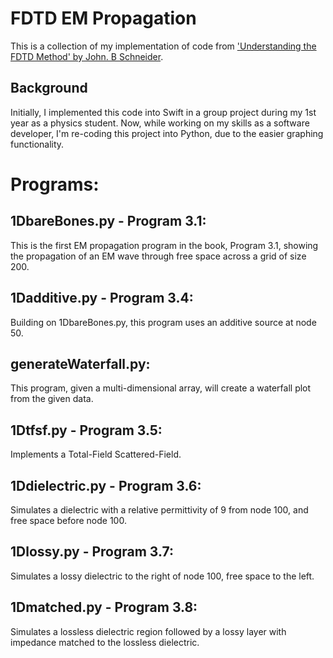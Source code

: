 # FDTD EM Propagation
This is a collection of my implementation of code from ['Understanding the FDTD Method' by John. B Schneider](https://eecs.wsu.edu/~schneidj/ufdtd/).

## Background
Initially, I implemented this code into Swift in a group project during my 1st year as a physics student. Now, while working on my skills as a software developer, I'm re-coding this project into Python, due to the easier graphing functionality.

# Programs:

## 1DbareBones.py - Program 3.1:
This is the first EM propagation program in the book, Program 3.1, showing the propagation of an EM wave through free space across a grid of size 200.

## 1Dadditive.py - Program 3.4:
Building on 1DbareBones.py, this program uses an additive source at node 50.

## generateWaterfall.py:
This program, given a multi-dimensional array, will create a waterfall plot from the given data.

## 1Dtfsf.py - Program 3.5:
Implements a Total-Field Scattered-Field.

## 1Ddielectric.py - Program 3.6:
Simulates a dielectric with a relative permittivity of 9 from node 100, and free space before node 100.

## 1Dlossy.py - Program 3.7:
Simulates a lossy dielectric to the right of node 100, free space to the left.

## 1Dmatched.py - Program 3.8:
Simulates a lossless dielectric region followed by a lossy layer with impedance matched to the lossless dielectric.
